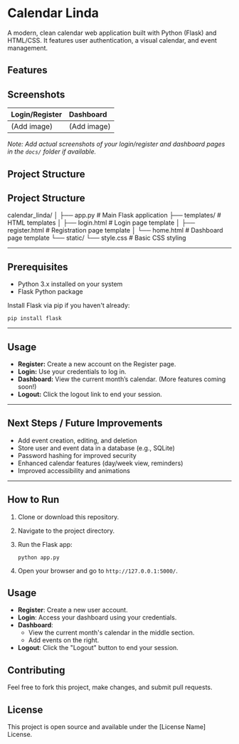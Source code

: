 # Calendar Linda

A modern, clean calendar web application built with Python (Flask) and HTML/CSS. It features user authentication, a visual calendar, and event management.

## Features



## Screenshots

| Login/Register | Dashboard        |
| :------------- | :--------------- |
| (Add image)    | (Add image)      |

*Note: Add actual screenshots of your login/register and dashboard pages in the `docs/` folder if available.*

## Project Structure

## Project Structure



calendar_linda/
│
├── app.py # Main Flask application
├── templates/ # HTML templates
│ ├── login.html # Login page template
│ ├── register.html # Registration page template
│ └── home.html # Dashboard page template
└── static/
└── style.css # Basic CSS styling


---

## Prerequisites

- Python 3.x installed on your system
- Flask Python package

Install Flask via pip if you haven't already:

```
pip install flask
```
---


## Usage

- **Register:** Create a new account on the Register page.
- **Login:** Use your credentials to log in.
- **Dashboard:** View the current month’s calendar. (More features coming soon!)
- **Logout:** Click the logout link to end your session.

---

## Next Steps / Future Improvements

- Add event creation, editing, and deletion
- Store user and event data in a database (e.g., SQLite)
- Password hashing for improved security
- Enhanced calendar features (day/week view, reminders)
- Improved accessibility and animations

---

## How to Run

1.  Clone or download this repository.
2.  Navigate to the project directory.
3.  Run the Flask app:

    ```
    python app.py
    ```
4.  Open your browser and go to `http://127.0.0.1:5000/`.

## Usage

*   **Register**: Create a new user account.
*   **Login**: Access your dashboard using your credentials.
*   **Dashboard**:
    *   View the current month's calendar in the middle section.
    *   Add events on the right.
*   **Logout**: Click the "Logout" button to end your session.

## Contributing

Feel free to fork this project, make changes, and submit pull requests.

## License

This project is open source and available under the [License Name] License.
